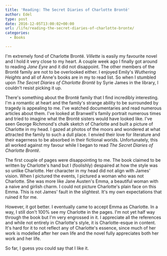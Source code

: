 ```yaml
---
title: 'Reading: The Secret Diaries of Charlotte Brontë'
author: Edel
type: post
date: 2016-12-05T13:00:02+00:00
url: /life/reading-the-secret-diaries-of-charlotte-bronte/
categories:
  - Books

---
```

I'm extremely fond of Charlotte Brontë. _Villette_ is easily my favourite novel and I hold it very close to my heart. A couple week ago I finally got around to reading _Jane Eyre_ and it did not disappoint. The other members of the Brontë family are not to be overlooked either. I enjoyed Emily's _Wuthering Heights_ and all of Anne's books are in my to read list. So when I stumbled upon _The Secret Diaries of Charlotte Brontë_ by Syrie James in the library, I couldn't resist picking it up.

There's something about the Brontë family that I find incredibly interesting. I'm a romantic at heart and the family's strange ability to be surrounded by tragedy is appealing to me. I've watched documentaries and read numerous articles about them. I've looked at Branwell's family portrait numerous times and tried to imagine what the Brontë sisters would have looked like. I've seen George Richmond's chalk sketch of Charlotte and built a picture of Charlotte in my head. I gazed at photos of the moors and wondered at what attracted the family to such a dull place. I envied their love for literature and their eagerness to be absorbed in their fictional worlds. Unfortunately, this all worked against my favour while I began to read _The Secret Diaries of Charlotte Brontë_.

The first couple of pages were disappointing to me. The book claimed to be written by Charlotte's hand but I (foolishly) despaired at how the style was so unlike Charlotte. Her character in my head did not align with James' vision. When I pictured the events, I pictured a woman who was not Charlotte. She was more like Jane Austen's Emma, a beautiful woman with a naive and girlish charm. I could not picture Charlotte's plain face on this Emma. This is not James' fault in the slightest. It's my own expectations that ruined it for me.

However, it got better. I eventually came to accept Emma as Charlotte. In a way, I still don't 100% see my Charlotte in the pages. I'm not yet half way through the book but I'm very engrossed in it. I appreciate all the references and while not entirely in Charlotte's style, it is Charlotte-esque in content. It's hard for it to not reflect any of Charlotte's essence, since much of her work is modelled after her own life and the novel fully appreciates both her work and her life.

So far, I guess you could say that I like it.


